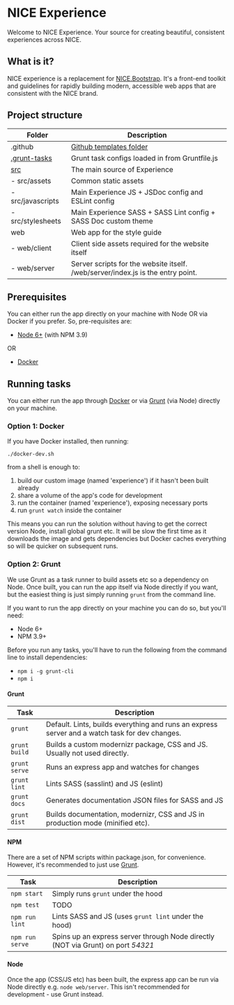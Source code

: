 # NICE Experience

Welcome to NICE Experience. Your source for creating beautiful, consistent experiences across NICE.

## What is it?

NICE experience is a replacement for [NICE.Bootstrap](https://github.com/nhsevidence/NICE.Bootstrap/). It's a front-end toolkit and guidelines for rapidly building modern, accessible web apps that are consistent with the NICE brand.

## Project structure

| Folder | Description |
| ---- | ----------- |
| .github | [Github templates folder](https://help.github.com/articles/helping-people-contribute-to-your-project/) |
| [.grunt-tasks](.grunt-tasks) | Grunt task configs loaded in from Gruntfile.js |
| [src](.src) | The main source of Experience |
| - src/assets | Common static assets |
| - src/javascripts | Main Experience JS + JSDoc config and ESLint config |
| - src/stylesheets | Main Experience SASS + SASS Lint config + SASS Doc custom theme |
| web | Web app for the style guide |
| - web/client | Client side assets required for the website itself |
| - web/server | Server scripts for the website itself. /web/server/index.js is the entry point. |

## Prerequisites

You can either run the app directly on your machine with Node OR via Docker if you prefer. So, pre-requisites are:

- [Node 6+](https://nodejs.org/en/download/) (with NPM 3.9)

OR

- [Docker](https://docs.docker.com/)

## Running tasks

You can either run the app through [Docker](#option-1-docker) or via [Grunt](#option-2-grunt) (via Node) directly on your machine.

### Option 1: Docker

If you have Docker installed, then running:

`./docker-dev.sh`

from a shell is enough to:

1. build our custom image (named 'experience') if it hasn't been built already
2. share a volume of the app's code for development
3. run the container (named 'experience'), exposing necessary ports
4. run `grunt watch` inside the container

This means you can run the solution without having to get the correct version Node, install global grunt etc. It will be slow the first time as it downloads the image and gets dependencies but Docker caches everything so will be quicker on subsequent runs.

### Option 2: Grunt

We use Grunt as a task runner to build assets etc so a dependency on Node. Once built, you can run the app itself via Node directly if you want, but the easiest thing is just simply running `grunt` from the command line.

If you want to run the app directly on your machine you can do so, but you'll need:

- Node 6+
- NPM 3.9+

Before you run any tasks, you'll have to run the following from the command line to install dependencies:

- `npm i -g grunt-cli`
- `npm i`

#### Grunt

| Task | Description |
| ---- | ----------- |
| `grunt`      | Default. Lints, builds everything and runs an express server and a watch task for dev changes. |
| `grunt build` | Builds a custom modernizr package, CSS and JS. Usually not used directly. |
| `grunt serve` | Runs an express app and watches for changes |
| `grunt lint` | Lints SASS (sasslint) and JS (eslint) |
| `grunt docs` | Generates documentation JSON files for SASS and JS |
| `grunt dist` | Builds documentation, modernizr, CSS and JS in production mode (minified etc). |

#### NPM

There are a set of NPM scripts within package.json, for convenience. However, it's recommended to just use [Grunt](#grunt).

| Task | Description |
| ---- | ----------- |
| `npm start`     | Simply runs `grunt` under the hood |
| `npm test`      | TODO |
| `npm run lint`  | Lints SASS and JS (uses `grunt lint` under the hood) |
| `npm run serve` | Spins up an express server through Node directly (NOT via Grunt) on port *54321* |

#### Node

Once the app (CSS/JS etc) has been built, the express app can be run via Node directly e.g. `node web/server`. This isn't recommended for development - use Grunt instead.
